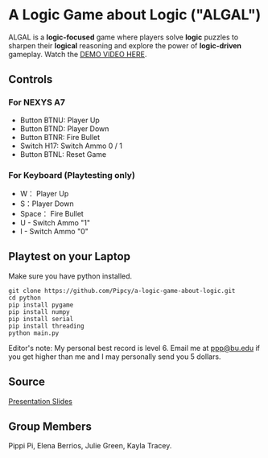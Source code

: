 # A Logic Game about Logic ("ALGAL")
ALGAL is a **logic-focused** game where players solve **logic** puzzles to sharpen their **logical** reasoning and explore the power of **logic-driven** gameplay.
Watch the [DEMO VIDEO HERE](https://www.youtube.com/watch?v=_8Lh1Su_pLo).

## Controls
### For NEXYS A7
- Button BTNU: Player Up
- Button BTND: Player Down
- Button BTNR: Fire Bullet
- Switch H17: Switch Ammo 0 / 1
- Button BTNL: Reset Game
### For Keyboard (Playtesting only)
- W： Player Up
- S：Player Down
- Space： Fire Bullet
- U - Switch Ammo "1"
- I - Switch Ammo "0"


## Playtest on your Laptop
Make sure you have python installed.
```
git clone https://github.com/Pipcy/a-logic-game-about-logic.git
cd python
pip install pygame
pip install numpy
pip install serial
pip install threading
python main.py
```
Editor's note: My personal best record is level 6. Email me at ppp@bu.edu if you get higher than me and I may personally send you 5 dollars.

## Source
[Presentation Slides](https://docs.google.com/presentation/d/1rNwIijCkfnFcIcx30BswdSxuwaVUb0PAgqpbr5YiXKE/edit?usp=sharing)

## Group Members
Pippi Pi, Elena Berrios, Julie Green, Kayla Tracey.
